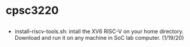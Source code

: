 # cpsc3220

## 
+ install-riscv-tools.sh: intall the XV6 RISC-V on your home directory. Download and run it on any machine in SoC lab computer. (1/19/20)
